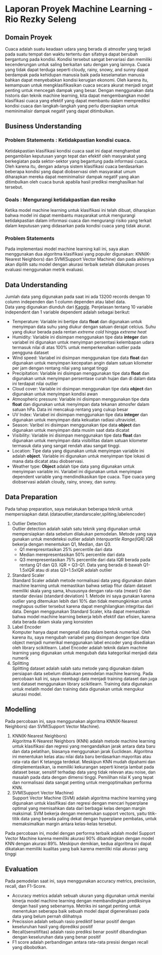 # Laporan Proyek Machine Learning - Rio Rezky Seleng

## Domain Proyek
Cuaca adalah suatu keadaan udara yang berada di atmosfer yang terjadi pada suatu tempat dan waktu tertentu dan sifatnya dapat berubah bergantung pada kondisi. Kondisi tersebut sangat bervariasi dan memiliki kecenderungan untuk saling berkaitan satu dengan yang lainnya. Cuaca yang tidak dapat terduga seperti cloudy, rainy, snowy, and sunny dapat berdampak pada kehidupan manusia baik pada keselamatan manusia bahkan dapat menyebabkan kondisi kerugian ekonomi. Oleh karena itu, kemampuan untuk mengklasifikasikan cuaca secara akurat menjadi sngat penting untuk mencegah dampak yang besar. Dengan menggunakan data historis dan teknik machine learning, kita dapat mengembangkan model klasifikasi cuaca yang efektif yang dapat membantu dalam memprediksi kondisi cuaca dan langkah-langkah yang perlu dipersiapkan untuk meminimalisir dampak negatif yang dapat ditimbulkan.
## Business Understanding
### Problem Statements : Ketidakpastian kondisi cuaca.
Ketidakpastian klasifikasi kondisi cuaca saat ini dapat menghambat pengambilan keputusan yangn tepat dan efektif oleh masyarakat yang berkegiatan pada sektor-sektor yang begantung pada informasi cuaca. Oleh karena itu, dengan adanya sistem klasifikasi cuaca berdasarkan beberapa kondisi yang dapat diobservasi oleh masyarakat umum diharapkan mereka dapat meminimalisir dampak negatif yang akan ditimbulkan oleh cuaca buruk apabila hasil prediksi menghasilkan hal tersebut.
### Goals : Mengurangi ketidakpastian dan resiko
Ketika model machine learning untuk klasifikasi ini telah dibuat, diharapkan bahwa model ini dapat membantu masyarakat untuk mengurangi ketidakpastian dalam informasi cuaca dan mengurangi risiko yang terkait dalam keputusan yang didasarkan pada kondisi cuaca yang tidak akurat.
### Problem Statements
Pada implementasi model machine learning kali ini, saya akan menggunakan dua algoritma klasifikasi yang populer digunakan: KNN(K-Nearest Neighbors) dan SVM(Support Vector Machine) dan pada akhirnya akan dipilih satu model dengan akurasi terbaik setelah dilakukan proses evaluasi menggunakan metrik evaluasi.
## Data Understanding
Jumlah data yang digunakan pada saat ini ada 13200 records dengan 10 column independen dan 1 column dependen atau label data.\
Data yang digunakan diunduh dari [Kaggle](https://www.kaggle.com/datasets/nikhil7280/weather-type-classification). Penjelasan tentang 10 variable independent dan 1 variable dependent adalah sebagai berikut:
- Temperature: Variable ini bertipe data **float** dan digunakan untuk menyimpan data suhu yang diukur dengan satuan derajat celcius. Suhu yang diukur berada pada rentan *extreme cold* hingga *extreme heat*
- Humidity: Variable ini disimpan menggunakan tipe data **integer** dan variabel ini digunakan untuk menyimpan persentasi kelembapan udara termasuk nilai di atas 100% untuk memperkenalkan outlier pada pengguna dataset
- Wind speed: Variabel ini disimpan menggunakan tipe data **float** dan digunakan untuk menyimpan kecepatan angin dalam satuan kilometer per jam dengan rentang nilai yang sangat tinggi
- Precipitation: Variable ini disimpan menggunakan tipe data **float** dan digunakan untuk menyimpan persentase curah hujan dan di dalam data ini terdapat nilai outlier
- Cloud cover: Variable ini disimpan menggunakan tipe data **object** dan digunakan untuk menyimpan kondisi awan
- Atmospheric pressure: Variable ini disimpan menggunakan tipe data **float** dan digunakan untuk menyimpan data tekanan atmosfer dalam satuan hPa. Data ini mencakup rentang yang cukup besar
- UV Index: Variabel ini disimpan menggunakan tipe data **integer** dan digunakan untuk menyimpan data kekuatan radiasi ultraviolet.
- Season: Varibel ini disimpan menggunakan tipe data **object** dan digunakan untuk menyimpan data musim saat data dicatat
- Visibility: Variable ini disimpan menggunakan tipe data **float** dan digunakan untuk menyimpan data visibilitas dalam satuan kilometer termasuk data yang sangat rendah atau sangat tinggi.
- Location: Tipe data yang digunakan untuk menyimpan variable ini adalah **object**. Variable ini digunakan untuk menyimpan tipe lokasi di mana data dicatat atau diobservasi.
- Weather type: **Object** adalah tipe data yang digunakan untuk menyimpan variable ini. Variabel ini digunakan untuk menyimpan dependent variable yang mendindikasikan tipe cuaca. Tipe cuaca yang diobservasi adalah cloudy, rainy, snowy, dan sunny.
## Data Preparation
Pada tahap preparation, saya melakukan beberapa teknik untuk mempersiapkan data\ (dataoutlier,standarscaler,spliting,labelencoder)
1. Outlier Detection\
   Outlier detection adalah salah satu teknik yang digunakan untuk mempersiapkan data sebelum dilakukan pemodelan. Metode yang saya gunakan untuk mendeteksi outlier adalah *Interquartile Range(IQR)*.IQR bekerja dengan        menentukan Q1, Median, dan Q3.
   - Q1 merepresntasikan 25% percentile dari data
   - Median merepresentasikan 50% percentile dari data
   - Q3 merepresentasikan 75% percentile dari data
   IQR berada pada rentang Q1 dan Q3. IQR = Q3-Q1. Data yang berada di bawah Q1-1.5xIQR atau di atas Q3+1.5xIQR adalah outlier
2. Standard Scaler\
   Standard Scaler adalah metode normalisasi data yang digunakan dalam machine learning untuk memastikan bahwa setiap fitur dalam dataset memiliki skala yang sama, khususnya dengan rata-rata (mean) 0 dan standar deviasi (standard deviation) 1. Metode ini saya gunakan karena outlier yang ditemukan lebih dari 10% dan tidak memungkinkan untuk meghapus outlier tersebut karena dapat menghilangkan integritas dari data. Dengan menggunakan Standard Scaler, kita dapat memastikan bahwa model machine learning bekerja lebih efektif dan efisien, karena data berada dalam skala yang konsisten
3. Label Encoder\
   Komputer hanya dapat mengenali data dalam bentuk numerikal. Oleh karena itu, saya mengubah variabel yang disimpan dengan tipe data object menjadi numerikal menggunakan label encoder yang disediakan oleh library scikitlearn. Label Encoder adalah teknik dalam machine learning yang digunakan untuk mengubah data kategorikal menjadi data numerik
4. Splitting\
   Splitting dataset adalah salah satu metode yang digunakan dalam persiapan data sebelum dilakukan pemodelan machine learning. Pada percobaan kali ini, saya membagi data menjadi training dataset dan juga test dataset menggunakan library scikitlearn. Training data digunakan untuk melatih model dan training data digunakan untuk mengukur akurasi model.
## Modelling
Pada percobaan ini, saya menggunakan algoritma KNN(K-Nearest Neighbors) dan SVM(Support Vector Machine).
1. KNN(K-Nearest Neighbors)\
  Algoritma K-Nearest Neighbors (KNN) adalah metode machine learning untuk klasifikasi dan regresi yang mengandalkan jarak antara data baru dan data pelatihan, biasanya menggunakan jarak Euclidean. Algoritma ini     menentukan kelas atau nilai data baru berdasarkan mayoritas atau rata-rata dari K tetangga terdekat. Meskipun KNN mudah dipahami dan diimplementasikan, ia memiliki kekurangan seperti kinerja lambat pada dataset besar, sensitif terhadap data yang tidak relevan atau noise, dan masalah pada data dengan dimensi tinggi. Pemilihan nilai K yang tepat dan normalisasi data sangat penting untuk mengoptimalkan performa KNN.
2. SVM(Support Vector Machine)\
   Support Vector Machine (SVM) adalah algoritma machine learning yang digunakan untuk klasifikasi dan regresi dengan mencari hyperplane optimal yang memisahkan data dari berbagai kelas dengan margin maksimal. SVM bekerja dengan menemukan support vectors, yaitu titik-titik data yang berada paling dekat dengan hyperplane pembatas, untuk memaksimalkan margin antara kelas-kelas tersebut.

Pada percobaan ini, model dengan performa terbaik adalah model Support Vector Machine karena memiliki akurasi 90% dibandingkan dengan model KNN dengan akurasi 89%. Meskipun demikian, kedua algoritma ini dapat dikatakan memiliki kualitas yang baik karena memiliki nilai akurasi yang tinggi
## Evaluation
Pada pemodelan saat ini, saya menggunakan accuracy metrics, precission, recall, dan F1-Score.
- Accuracy metrics adalah sebuah ukuran yang digunakan untuk menilai kinerja model machine learning dengan membandingkan prediksinya dengan hasil yang sebenarnya. Metriks ini sangat penting untuk menentukan seberapa baik sebuah model dapat digeneralisasi pada data yang belum pernah dilihatnya
- Precission adalah sebuah rasio prediktif benar positif dengan keseluruhan hasil yang diprediksi positif
- Recall(sensitifitas) adalah rasio prediksi benar positif dibandingkan dengan keseluruhan data yang benar positif
- F1 score adalah perbandingan antara rata-rata presisi dengan recall yang dibobotkan.
